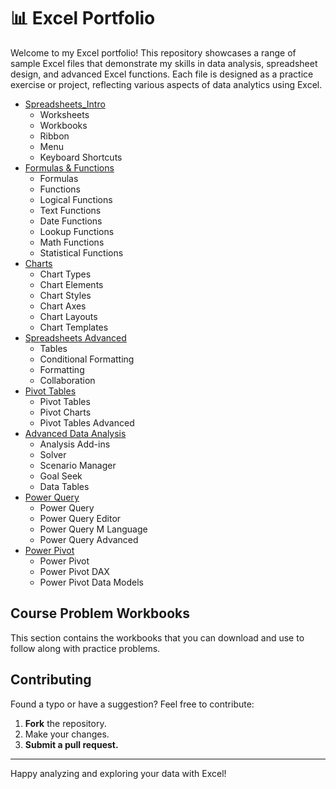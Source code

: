 # 📊 Excel Portfolio

Welcome to my Excel portfolio! This repository showcases a range of sample Excel files that demonstrate my skills in data analysis, spreadsheet design, and advanced Excel functions. Each file is designed as a practice exercise or project, reflecting various aspects of data analytics using Excel.

- [Spreadsheets_Intro](#spreadsheets_intro)
  - Worksheets
  - Workbooks
  - Ribbon
  - Menu
  - Keyboard Shortcuts
- [Formulas & Functions](#formulas--functions)
  - Formulas
  - Functions
  - Logical Functions
  - Text Functions
  - Date Functions
  - Lookup Functions
  - Math Functions
  - Statistical Functions
- [Charts](#charts)
  - Chart Types
  - Chart Elements
  - Chart Styles
  - Chart Axes
  - Chart Layouts
  - Chart Templates
- [Spreadsheets Advanced](#spreadsheets-advanced)
  - Tables
  - Conditional Formatting
  - Formatting
  - Collaboration
- [Pivot Tables](#pivot-tables)
  - Pivot Tables
  - Pivot Charts
  - Pivot Tables Advanced
- [Advanced Data Analysis](#advanced-data-analysis)
  - Analysis Add-ins
  - Solver
  - Scenario Manager
  - Goal Seek
  - Data Tables
- [Power Query](#power-query)
  - Power Query
  - Power Query Editor
  - Power Query M Language
  - Power Query Advanced
- [Power Pivot](#power-pivot)
  - Power Pivot
  - Power Pivot DAX
  - Power Pivot Data Models

## Course Problem Workbooks
This section contains the workbooks that you can download and use to follow along with practice problems.

## Contributing
Found a typo or have a suggestion? Feel free to contribute:
1. **Fork** the repository.
2. Make your changes.
3. **Submit a pull request.**

---

Happy analyzing and exploring your data with Excel!
